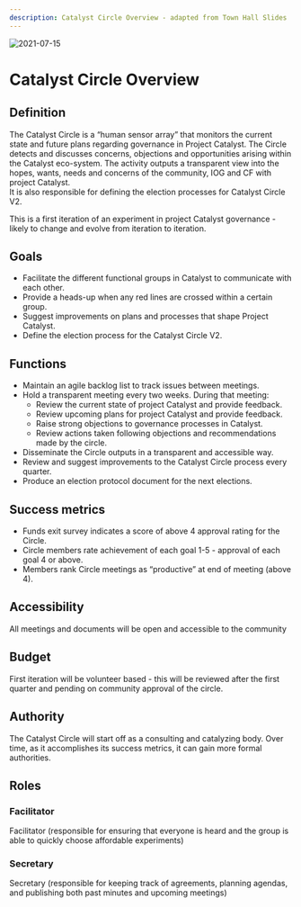 ```yaml
---
description: Catalyst Circle Overview - adapted from Town Hall Slides
---
```


![2021-07-15](https://user-images.githubusercontent.com/25156451/125729961-539ea443-2d42-4980-b015-6012554b0e01.png)


# Catalyst Circle Overview

## Definition

The Catalyst Circle is a “human sensor array” that monitors the current state and future plans regarding governance in Project Catalyst. The Circle detects and discusses concerns, objections and opportunities arising within the Catalyst eco-system. The activity outputs a transparent view into the hopes, wants, needs and concerns of the community, IOG and CF with project Catalyst.  
It is also responsible for defining the election processes for Catalyst Circle V2.

This is a first iteration of an experiment in project Catalyst governance - likely to change and evolve from iteration to iteration.

## Goals

* Facilitate the different functional groups in Catalyst to communicate with each other.
* Provide a heads-up when any red lines are crossed within a certain group.
* Suggest improvements on plans and processes that shape Project Catalyst.
* Define the election process for the Catalyst Circle V2.

## Functions

* Maintain an agile backlog list to track issues between meetings.
* Hold a transparent meeting every two weeks. During that meeting:
  * Review the current state of project Catalyst and provide feedback.
  * Review upcoming plans for project Catalyst and provide feedback.
  * Raise strong objections to governance processes in Catalyst.
  * Review actions taken following objections and recommendations made by the circle.
* Disseminate the Circle outputs in a transparent and accessible way.
* Review and suggest improvements to the Catalyst Circle process every quarter.
* Produce an election protocol document for the next elections.

## Success metrics

* Funds exit survey indicates a score of above 4 approval rating for the Circle.
* Circle members rate achievement of each goal 1-5 - approval of each goal 4 or above.
* Members rank Circle meetings as “productive” at end of meeting \(above 4\).

## Accessibility

All meetings and documents will be open and accessible to the community

## Budget

First iteration will be volunteer based - this will be reviewed after the first quarter and pending on community approval of the circle.

## Authority

The Catalyst Circle will start off as a consulting and catalyzing body. Over time, as it accomplishes its success metrics, it can gain more formal authorities.

## Roles

### Facilitator 

Facilitator \(responsible for ensuring that everyone is heard and the group is able to quickly choose affordable experiments\)

### Secretary 

Secretary \(responsible for keeping track of agreements, planning agendas, and publishing both past minutes and upcoming meetings\)

